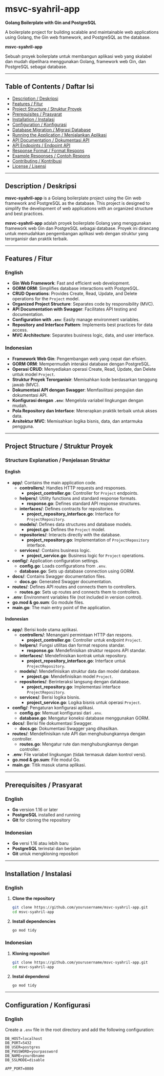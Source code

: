 # msvc-syahril-app

**Golang Boilerplate with Gin and PostgreSQL**

A boilerplate project for building scalable and maintainable web applications using Golang, the Gin web framework, and PostgreSQL as the database.

**msvc-syahril-app**

Sebuah proyek boilerplate untuk membangun aplikasi web yang skalabel dan mudah dipelihara menggunakan Golang, framework web Gin, dan PostgreSQL sebagai database.

---

## Table of Contents / Daftar Isi

- [Description / Deskripsi](#description-deskripsi)
- [Features / Fitur](#features-fitur)
- [Project Structure / Struktur Proyek](#project-structure-struktur-proyek)
- [Prerequisites / Prasyarat](#prerequisites-prasyarat)
- [Installation / Instalasi](#installation-instalasi)
- [Configuration / Konfigurasi](#configuration-konfigurasi)
- [Database Migration / Migrasi Database](#database-migration-migrasi-database)
- [Running the Application / Menjalankan Aplikasi](#running-the-application-menjalankan-aplikasi)
- [API Documentation / Dokumentasi API](#api-documentation-dokumentasi-api)
- [API Endpoints / Endpoint API](#api-endpoints-endpoint-api)
- [Response Format / Format Respons](#response-format-format-respons)
- [Example Responses / Contoh Respons](#example-responses-contoh-respons)
- [Contributing / Kontribusi](#contributing-kontribusi)
- [License / Lisensi](#license-lisensi)

---

## Description / Deskripsi

**msvc-syahril-app** is a Golang boilerplate project using the Gin web framework and PostgreSQL as the database. This project is designed to simplify the development of web applications with an organized structure and best practices.

**msvc-syahril-app** adalah proyek boilerplate Golang yang menggunakan framework web Gin dan PostgreSQL sebagai database. Proyek ini dirancang untuk memudahkan pengembangan aplikasi web dengan struktur yang terorganisir dan praktik terbaik.

---

## Features / Fitur

### English

- **Gin Web Framework**: Fast and efficient web development.
- **GORM ORM**: Simplifies database interactions with PostgreSQL.
- **CRUD Operations**: Provides Create, Read, Update, and Delete operations for the `Project` model.
- **Organized Project Structure**: Separates code by responsibility (MVC).
- **API Documentation with Swagger**: Facilitates API testing and documentation.
- **Configuration with `.env`**: Easily manage environment variables.
- **Repository and Interface Pattern**: Implements best practices for data access.
- **MVC Architecture**: Separates business logic, data, and user interface.

### Indonesian

- **Framework Web Gin**: Pengembangan web yang cepat dan efisien.
- **GORM ORM**: Mempermudah interaksi database dengan PostgreSQL.
- **Operasi CRUD**: Menyediakan operasi Create, Read, Update, dan Delete untuk model `Project`.
- **Struktur Proyek Terorganisir**: Memisahkan kode berdasarkan tanggung jawab (MVC).
- **Dokumentasi API dengan Swagger**: Memfasilitasi pengujian dan dokumentasi API.
- **Konfigurasi dengan `.env`**: Mengelola variabel lingkungan dengan mudah.
- **Pola Repository dan Interface**: Menerapkan praktik terbaik untuk akses data.
- **Arsitektur MVC**: Memisahkan logika bisnis, data, dan antarmuka pengguna.

---

## Project Structure / Struktur Proyek


### Structure Explanation / Penjelasan Struktur

#### English

- **app/**: Contains the main application code.
  - **controllers/**: Handles HTTP requests and responses.
    - **project_controller.go**: Controller for `Project` endpoints.
  - **helpers/**: Utility functions and standard response formats.
    - **response.go**: Defines standard API response structures.
  - **interfaces/**: Defines contracts for repositories.
    - **project_repository_interface.go**: Interface for `ProjectRepository`.
  - **models/**: Defines data structures and database models.
    - **project.go**: Defines the `Project` model.
  - **repositories/**: Interacts directly with the database.
    - **project_repository.go**: Implementation of `ProjectRepository` interface.
  - **services/**: Contains business logic.
    - **project_service.go**: Business logic for `Project` operations.
- **config/**: Application configuration settings.
  - **config.go**: Loads configurations from `.env`.
  - **database.go**: Sets up database connection using GORM.
- **docs/**: Contains Swagger documentation files.
  - **docs.go**: Generated Swagger documentation.
- **routes/**: Defines API routes and connects them to controllers.
  - **routes.go**: Sets up routes and connects them to controllers.
- **.env**: Environment variables file (not included in version control).
- **go.mod & go.sum**: Go module files.
- **main.go**: The main entry point of the application.

#### Indonesian

- **app/**: Berisi kode utama aplikasi.
  - **controllers/**: Menangani permintaan HTTP dan respons.
    - **project_controller.go**: Controller untuk endpoint `Project`.
  - **helpers/**: Fungsi utilitas dan format respons standar.
    - **response.go**: Mendefinisikan struktur respons API standar.
  - **interfaces/**: Mendefinisikan kontrak untuk repository.
    - **project_repository_interface.go**: Interface untuk `ProjectRepository`.
  - **models/**: Mendefinisikan struktur data dan model database.
    - **project.go**: Mendefinisikan model `Project`.
  - **repositories/**: Berinteraksi langsung dengan database.
    - **project_repository.go**: Implementasi interface `ProjectRepository`.
  - **services/**: Berisi logika bisnis.
    - **project_service.go**: Logika bisnis untuk operasi `Project`.
- **config/**: Pengaturan konfigurasi aplikasi.
  - **config.go**: Memuat konfigurasi dari `.env`.
  - **database.go**: Mengatur koneksi database menggunakan GORM.
- **docs/**: Berisi file dokumentasi Swagger.
  - **docs.go**: Dokumentasi Swagger yang dihasilkan.
- **routes/**: Mendefinisikan rute API dan menghubungkannya dengan controller.
  - **routes.go**: Mengatur rute dan menghubungkannya dengan controller.
- **.env**: File variabel lingkungan (tidak termasuk dalam kontrol versi).
- **go.mod & go.sum**: File modul Go.
- **main.go**: Titik masuk utama aplikasi.

---

## Prerequisites / Prasyarat

### English

- **Go** version 1.16 or later
- **PostgreSQL** installed and running
- **Git** for cloning the repository

### Indonesian

- **Go** versi 1.16 atau lebih baru
- **PostgreSQL** terinstal dan berjalan
- **Git** untuk mengkloning repositori

---

## Installation / Instalasi

### English

1. **Clone the repository**

    ```bash
    git clone https://github.com/yourusername/msvc-syahril-app.git
    cd msvc-syahril-app
    ```

2. **Install dependencies**

    ```bash
    go mod tidy
    ```

### Indonesian

1. **Kloning repositori**

    ```bash
    git clone https://github.com/yourusername/msvc-syahril-app.git
    cd msvc-syahril-app
    ```

2. **Instal dependensi**

    ```bash
    go mod tidy
    ```

---

## Configuration / Konfigurasi

### English

Create a `.env` file in the root directory and add the following configuration:

```dotenv
DB_HOST=localhost
DB_PORT=5432
DB_USER=postgres
DB_PASSWORD=yourpassword
DB_NAME=yourdbname
DB_SSLMODE=disable

APP_PORT=8080
